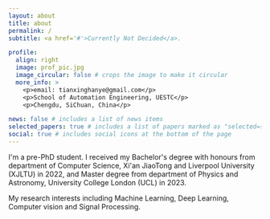 ```yaml
---
layout: about
title: about
permalink: /
subtitle: <a href='#'>Currently Not Decided</a>. 

profile:
  align: right
  image: prof_pic.jpg
  image_circular: false # crops the image to make it circular
  more_info: >
    <p>email: tianxinghanye@gmail.com</p>
    <p>School of Automation Engineering, UESTC</p>
    <p>Chengdu, SiChuan, China</p>

news: false # includes a list of news items
selected_papers: true # includes a list of papers marked as "selected={true}"
social: true # includes social icons at the bottom of the page
---
```


I'm a pre-PhD student. I received my Bachelor's degree with honours from department of Computer Science, Xi'an JiaoTong and Liverpool University (XJLTU) in 2022, and Master degree from department of Physics and Astronomy, University College London (UCL) in 2023.

My research interests including Machine Learning, Deep Learning, Computer vision and Signal Processing.